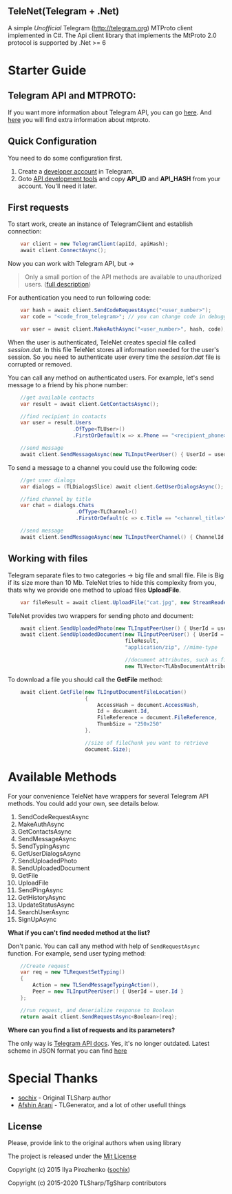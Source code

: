 TeleNet(Telegram + .Net)
-------------------------------

A simple _Unofficial_ Telegram (http://telegram.org) MTProto client implemented in C#.
The Api client library that implements the MtProto 2.0 protocol is supported by .Net >= 6


# Starter Guide


## Telegram API and MTPROTO:
If you want more information about Telegram API, you can go [here](https://core.telegram.org/api#telegram-api). And [here](https://core.telegram.org/mtproto) you will find extra information about mtproto.

## Quick Configuration
You need to do some configuration first.

1. Create a [developer account](https://my.telegram.org/) in Telegram. 
1. Goto [API development tools](https://my.telegram.org/apps) and copy **API_ID** and **API_HASH** from your account. You'll need it later.


## First requests

To start work, create an instance of TelegramClient and establish connection:

```csharp 
    var client = new TelegramClient(apiId, apiHash);
    await client.ConnectAsync();
```

Now you can work with Telegram API, but ->

> Only a small portion of the API methods are available to unauthorized users. ([full description](https://core.telegram.org/api/auth)) 

For authentication you need to run following code:

```csharp
    var hash = await client.SendCodeRequestAsync("<user_number>");
    var code = "<code_from_telegram>"; // you can change code in debugger

    var user = await client.MakeAuthAsync("<user_number>", hash, code);
``` 

When the user is authenticated, TeleNet creates special file called _session.dat_. In this file TeleNet stores all information needed for the user's session. So you need to authenticate user every time the _session.dat_ file is corrupted or removed.

You can call any method on authenticated users. For example, let's send message to a friend by his phone number:

```csharp
    //get available contacts
    var result = await client.GetContactsAsync();

    //find recipient in contacts
    var user = result.Users
                     .OfType<TLUser>()
                     .FirstOrDefault(x => x.Phone == "<recipient_phone>");

    //send message
    await client.SendMessageAsync(new TLInputPeerUser() { UserId = user.Id }, "OUR_MESSAGE");
```

To send a message to a channel you could use the following code:

```csharp
    //get user dialogs
    var dialogs = (TLDialogsSlice) await client.GetUserDialogsAsync();

    //find channel by title
    var chat = dialogs.Chats
                      .OfType<TLChannel>()
                      .FirstOrDefault(c => c.Title == "<channel_title>");

    //send message
    await client.SendMessageAsync(new TLInputPeerChannel() { ChannelId = chat.Id, AccessHash = chat.AccessHash.Value }, "OUR_MESSAGE");
```


## Working with files

Telegram separate files to two categories -> big file and small file. File is Big if its size more than 10 Mb. TeleNet tries to hide this complexity from you, thats why we provide one method to upload files **UploadFile**.

```csharp
    var fileResult = await client.UploadFile("cat.jpg", new StreamReader("data/cat.jpg"));
```

TeleNet provides two wrappers for sending photo and document:

```csharp
    await client.SendUploadedPhoto(new TLInputPeerUser() { UserId = user.Id }, fileResult, "kitty");
    await client.SendUploadedDocument(new TLInputPeerUser() { UserId = user.Id },
                                      fileResult,
                                      "application/zip", //mime-type

                                      //document attributes, such as file name
                                      new TLVector<TLAbsDocumentAttribute>());
```


To download a file you should call the **GetFile** method:

```csharp
    await client.GetFile(new TLInputDocumentFileLocation()
                         {
                             AccessHash = document.AccessHash,
                             Id = document.Id,
                             FileReference = document.FileReference,
                             ThumbSize = "250x250"
                         },

                         //size of fileChunk you want to retrieve
                         document.Size);
```


# Available Methods

For your convenience TeleNet have wrappers for several Telegram API methods. You could add your own, see details below.

1. SendCodeRequestAsync
1. MakeAuthAsync
1. GetContactsAsync
1. SendMessageAsync
1. SendTypingAsync
1. GetUserDialogsAsync
1. SendUploadedPhoto
1. SendUploadedDocument
1. GetFile
1. UploadFile
1. SendPingAsync
1. GetHistoryAsync
1. UpdateStatusAsync
1. SearchUserAsync
1. SignUpAsync


**What if you can't find needed method at the list?**

Don't panic. You can call any method with help of `SendRequestAsync` function. For example, send user typing method:

```csharp
    //Create request
    var req = new TLRequestSetTyping()
    {
        Action = new TLSendMessageTypingAction(),
        Peer = new TLInputPeerUser() { UserId = user.Id }
    };

    //run request, and deserialize response to Boolean
    return await client.SendRequestAsync<Boolean>(req);
``` 


**Where can you find a list of requests and its parameters?**

The only way is [Telegram API docs](https://core.telegram.org/methods). Yes, it's no longer outdated.
Latest scheme in JSON format you can find [here](https://core.telegram.org/schema/json)


# Special Thanks

* [sochix](https://github.com/sochix) - Original TLSharp author
* [Afshin Arani](http://aarani.ir) - TLGenerator, and a lot of other usefull things


## License
Please, provide link to the original authors when using library

The project is released under the [Mit License](./LICENSE)

Copyright (c) 2015 Ilya Pirozhenko ([sochix](https://github.com/sochix))

Copyright (c) 2015-2020 TLSharp/TgSharp contributors

